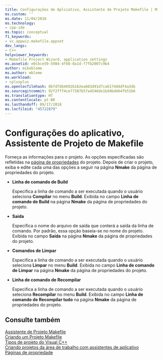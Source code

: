 ```yaml
---
title: Configurações de Aplicativo, Assistente de Projeto Makefile | Microsoft Docs
ms.custom: ''
ms.date: 11/04/2016
ms.technology:
- cpp-ide
ms.topic: conceptual
f1_keywords:
- vc.appwiz.makefile.appset
dev_langs:
- C++
helpviewer_keywords:
- Makefile Project Wizard, application settings
ms.assetid: e0cbce59-5984-4f68-8a1d-f7fb2007c9b4
author: mikeblome
ms.author: mblome
ms.workload:
- cplusplus
ms.openlocfilehash: 8bfd7db4692b162ea603d91d7ca6174dddf4a3db
ms.sourcegitcommit: 92f2fff4ce77387b57a4546de1bd4bd464fb51b6
ms.translationtype: HT
ms.contentlocale: pt-BR
ms.lasthandoff: 09/17/2018
ms.locfileid: "45722879"
---
```

# <a name="application-settings-makefile-project-wizard"></a>Configurações do aplicativo, Assistente de Projeto de Makefile
Forneça as informações para o projeto. As opções especificadas são refletidas na [página de propriedades](../ide/working-with-project-properties.md) do projeto. Depois de criar o projeto, exiba e edite cada uma das opções a seguir na página **Nmake** da página de propriedades do projeto.  
  
- **Linha de comando de Build**

   Especifica a linha de comando a ser executada quando o usuário seleciona **Compilar** no menu **Build**. Exibida no campo **Linha de comando de Build** na página **Nmake** da página de propriedades do projeto.  
  
- **Saída**

   Especifica o nome do arquivo de saída que conterá a saída da linha de comando. Por padrão, essa opção baseia-se no nome do projeto. Exibida no campo **Saída** na página **Nmake** da página de propriedades do projeto.  
  
- **Comandos de Limpar**

   Especifica a linha de comando a ser executada quando o usuário seleciona **Limpar** no menu **Build**. Exibida no campo **Linha de comando de Limpar** na página **Nmake** da página de propriedades do projeto.  
  
- **Linha de comando de Recompilar**

   Especifica a linha de comando a ser executada quando o usuário seleciona **Recompilar** no menu **Build**. Exibida no campo **Linha de comando de Recompilar tudo** na página **Nmake** da página de propriedades do projeto.  
  
## <a name="see-also"></a>Consulte também  
 [Assistente de Projeto Makefile](../ide/makefile-project-wizard.md)   
 [Criando um Projeto Makefile](../ide/creating-a-makefile-project.md)   
 [Tipos de projeto do Visual C++](../ide/visual-cpp-project-types.md)   
 [Criando projetos da área de trabalho com assistentes de aplicativo](../ide/creating-desktop-projects-by-using-application-wizards.md)   
 [Páginas de propriedade](../ide/property-pages-visual-cpp.md)   
 